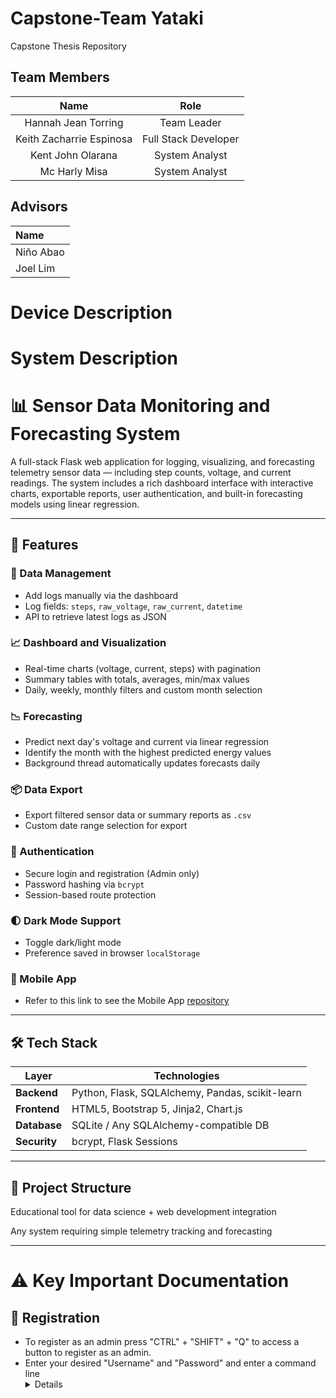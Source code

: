 # Capstone-Team Yataki
Capstone Thesis Repository 



## Team Members 
| **Name** | **Role** |
|:--------:|:--------:|
|Hannah Jean Torring|Team Leader|
|Keith Zacharrie Espinosa|Full Stack Developer|
|Kent John Olarana|System Analyst|
|Mc Harly Misa|System Analyst|


## Advisors
| **Name**|
|:-----|
|Niño Abao| 
|Joel Lim|

# Device Description

# **System Description**
# 📊 Sensor Data Monitoring and Forecasting System

A full-stack Flask web application for logging, visualizing, and forecasting telemetry sensor data — including step counts, voltage, and current readings. The system includes a rich dashboard interface with interactive charts, exportable reports, user authentication, and built-in forecasting models using linear regression.

---

## 🚀 Features

### 🧾 Data Management
- Add logs manually via the dashboard
- Log fields: `steps`, `raw_voltage`, `raw_current`, `datetime`
- API to retrieve latest logs as JSON

### 📈 Dashboard and Visualization
- Real-time charts (voltage, current, steps) with pagination
- Summary tables with totals, averages, min/max values
- Daily, weekly, monthly filters and custom month selection

### 📉 Forecasting
- Predict next day's voltage and current via linear regression
- Identify the month with the highest predicted energy values
- Background thread automatically updates forecasts daily

### 📦 Data Export
- Export filtered sensor data or summary reports as `.csv`
- Custom date range selection for export

### 🔐 Authentication
- Secure login and registration (Admin only)
- Password hashing via `bcrypt`
- Session-based route protection

### 🌓 Dark Mode Support
- Toggle dark/light mode
- Preference saved in browser `localStorage`

### 📱 Mobile App 
- Refer to this link to see the Mobile App [repository](https://github.com/HaiseKen05/capstone_yataki)

---

## 🛠️ Tech Stack

| Layer        | Technologies                          |
|--------------|----------------------------------------|
| **Backend**  | Python, Flask, SQLAlchemy, Pandas, scikit-learn |
| **Frontend** | HTML5, Bootstrap 5, Jinja2, Chart.js   |
| **Database** | SQLite / Any SQLAlchemy-compatible DB  |
| **Security** | bcrypt, Flask Sessions                 |

---

## 📂 Project Structure


Educational tool for data science + web development integration

Any system requiring simple telemetry tracking and forecasting

---
# ⚠️ Key Important Documentation 

## 🔑 Registration 
- To register as an admin press "CTRL" + "SHIFT" + "Q" to access a button to register as an admin.
- Enter your desired "Username" and "Password" and enter a command line <details> $sudo-apt: enable | acc | reg | "TRUE" / admin </details> 
